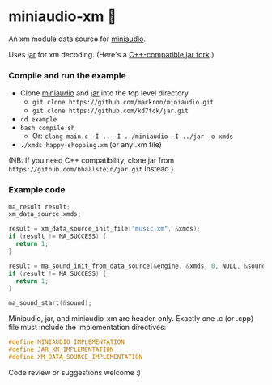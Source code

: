 # miniaudio-xm 🎵

An xm module data source for [miniaudio](https://github.com/mackron/miniaudio).

Uses [jar](https://github.com/kd7tck/jar) for xm decoding. (Here's a [C++-compatible jar fork](https://github.com/bhallstein/jar).)


### Compile and run the example

- Clone [miniaudio](https://github.com/mackron/miniaudio) and [jar](https://github.com/kd7tck/jar) into the top level directory
  - `git clone https://github.com/mackron/miniaudio.git`
  - `git clone https://github.com/kd7tck/jar.git`
- `cd example`
- `bash compile.sh`
  - Or: `clang main.c -I .. -I ../miniaudio -I ../jar -o xmds`
- `./xmds happy-shopping.xm` (or any .xm file)

(NB: If you need C++ compatibility, clone jar from `https://github.com/bhallstein/jar.git` instead.)


### Example code

```c
ma_result result;
xm_data_source xmds;

result = xm_data_source_init_file("music.xm", &xmds);
if (result != MA_SUCCESS) {
  return 1;
}

result = ma_sound_init_from_data_source(&engine, &xmds, 0, NULL, &sound);
if (result != MA_SUCCESS) {
  return 1;
}

ma_sound_start(&sound);
```

Miniaudio, jar, and miniaudio-xm are header-only. Exactly one .c (or .cpp) file must include the implementation directives:

```c
#define MINIAUDIO_IMPLEMENTATION
#define JAR_XM_IMPLEMENTATION
#define XM_DATA_SOURCE_IMPLEMENTATION
```

Code review or suggestions welcome :)

